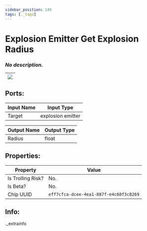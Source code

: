 ```yaml
---
sidebar_position: 149
tags: [._tags]
---
```


# Explosion Emitter Get Explosion Radius


### *No description.*

| ![](https://images-ext-2.discordapp.net/external/MPmIaQzlEPmgGWlgi-WxBBXt0Bjv_zWPkg1y1f_sy3s/https/www.recroomcircuits.com/image/circuit/absolute-value?width=206&height=108) |
|-----|

## Ports:

| Input Name | Input Type |
|-----------|-----------|
| Target | explosion emitter |

| Output Name | Output Type |
|-----------|-----------|
| Radius | float |

## Properties:

| Property  | Value |
|-------------------|-----------|
| Is Trolling Risk? | No. |
| Is Beta? | No. |
| Chip UUID | `eff7cfca-dcee-4ea1-887f-e4c60f3c8269` |

## Info:
._extrainfo